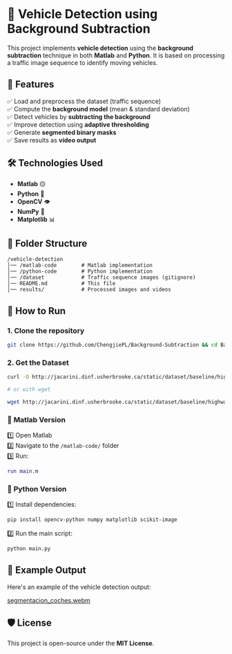 # 🚗 Vehicle Detection using Background Subtraction

This project implements **vehicle detection** using the **background subtraction** technique in both **Matlab** and **Python**. It is based on processing a traffic image sequence to identify moving vehicles.

## 📌 Features

✅ Load and preprocess the dataset (traffic sequence)  
✅ Compute the **background model** (mean & standard deviation)  
✅ Detect vehicles by **subtracting the background**  
✅ Improve detection using **adaptive thresholding**  
✅ Generate **segmented binary masks**  
✅ Save results as **video output**

## 🛠 Technologies Used

- **Matlab** 🟡
- **Python** 🐍
- **OpenCV** 👁
- **NumPy** 🔢
- **Matplotlib** 📊

## 📂 Folder Structure

```
/vehicle-detection
│── /matlab-code        # Matlab implementation
│── /python-code        # Python implementation
│── /dataset            # Traffic sequence images (gitignore)
│── README.md           # This file
│── results/            # Processed images and videos
```

## 🚀 How to Run

### **1. Clone the repository**

```bash
git clone https://github.com/ChengjiePL/Background-Subtraction && cd Background-Subtraction
```

### **2. Get the Dataset**

```bash
curl -O http://jacarini.dinf.usherbrooke.ca/static/dataset/baseline/highway.zip

# or with wget

wget http://jacarini.dinf.usherbrooke.ca/static/dataset/baseline/highway.zip
```

### 🔹 **Matlab Version**

1️⃣ Open Matlab  
2️⃣ Navigate to the `/matlab-code/` folder  
3️⃣ Run:

```matlab
run main.m
```

### 🔹 **Python Version**

1️⃣ Install dependencies:

```bash
pip install opencv-python numpy matplotlib scikit-image
```

2️⃣ Run the main script:

```bash
python main.py
```

## 🎥 Example Output

Here's an example of the vehicle detection output:

[segmentacion_coches.webm](https://github.com/user-attachments/assets/165c51c2-e185-417b-861d-4a957243e364)

## 🛡 License

This project is open-source under the **MIT License**.
